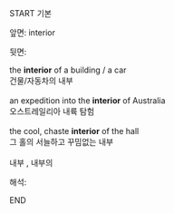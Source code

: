 START
기본

앞면:
interior


뒷면:
<div>the <b>interior</b> of a building / a car </div><div>건물/자동차의 내부</div><div><br></div><div><div>an expedition into the <b>interior</b> of Australia </div><div>오스트레일리아 내륙 탐험</div></div><div><br></div><div><div>the cool, chaste <strong>interior</strong> of the hall </div><div><div>그 홀의 서늘하고 꾸밈없는 내부</div></div></div><div><br></div><div>내부 , 내부의</div>


해석:

END